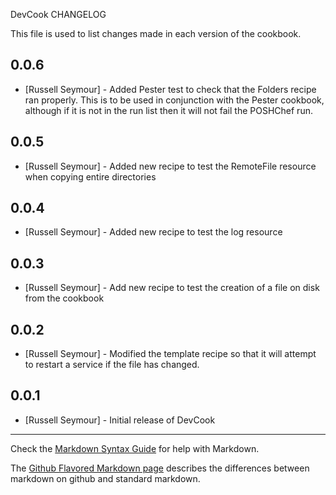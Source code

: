 DevCook CHANGELOG

This file is used to list changes made in each version of the  cookbook.

0.0.6
-----
- [Russell Seymour] - Added Pester test to check that the Folders recipe ran properly.  This is to be used in conjunction with the Pester cookbook, although if it is not in the run list then it will not fail the POSHChef run.

0.0.5
------
- [Russell Seymour] - Added new recipe to test the RemoteFile resource when copying entire directories

0.0.4
-----
- [Russell Seymour] - Added new recipe to test the log resource

0.0.3
-----
- [Russell Seymour] - Add new recipe to test the creation of a file on disk from the cookbook

0.0.2
-----
- [Russell Seymour] - Modified the template recipe so that it will attempt to restart a service if the file has changed.

0.0.1
-----
- [Russell Seymour] - Initial release of DevCook

- - -
Check the [Markdown Syntax Guide](http://daringfireball.net/projects/markdown/syntax) for help with Markdown.

The [Github Flavored Markdown page](http://github.github.com/github-flavored-markdown/) describes the differences between markdown on github and standard markdown.
